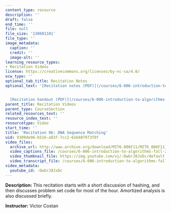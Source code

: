 ```yaml
---
content_type: resource
description: ''
draft: false
end_time: ''
file: null
file_size: '130601101'
file_type: ''
image_metadata:
  caption: ''
  credit: ''
  image-alt: ''
learning_resource_types:
- Recitation Videos
license: https://creativecommons.org/licenses/by-nc-sa/4.0/
ocw_type: ''
optional_tab_title: Recitation Notes
optional_text: '[Recitation notes (PDF)](/courses/6-006-introduction-to-algorithms-fall-2011/resources/mit6_006f11_rec09b)


  [Recitation handout (PDF)](/courses/6-006-introduction-to-algorithms-fall-2011/resources/mit6_006f11_rec09b_handout)'
parent_title: Recitation Videos
parent_type: CourseSection
related_resources_text: ''
resource_index_text: ''
resourcetype: Video
start_time: ''
title: 'Recitation 9b: DNA Sequence Matching'
uid: 9309de96-b516-a83f-7cc2-616407973f0f
video_files:
  archive_url: http://www.archive.org/download/MIT6.006F11/MIT6_006F11_rec09b_300k.mp4
  video_captions_file: /courses/6-006-introduction-to-algorithms-fall-2011/2955a552911b522ca224f8f99b5f3d0b_-DwGrJ8JxDc.vtt
  video_thumbnail_file: https://img.youtube.com/vi/-DwGrJ8JxDc/default.jpg
  video_transcript_file: /courses/6-006-introduction-to-algorithms-fall-2011/cae8e93e54b503ae208543262473d209_-DwGrJ8JxDc.pdf
video_metadata:
  youtube_id: -DwGrJ8JxDc
---
```

**Description:** This recitation starts with a short discussion of hashing, and then discusses problem set code for most of the hour. Amortized analysis is also discussed briefly.

**Instructor:** Victor Costan